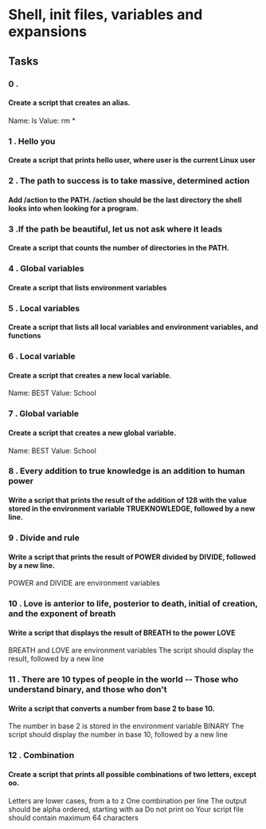 # Shell, init files, variables and expansions

## Tasks

### 0 . <o> 

#### Create a script that creates an alias.
Name: ls
Value: rm *

### 1 . Hello you

#### Create a script that prints hello user, where user is the current Linux user

### 2 . The path to success is to take massive, determined action

#### Add /action to the PATH. /action should be the last directory the shell looks into when looking for a program.

### 3 .If the path be beautiful, let us not ask where it leads

#### Create a script that counts the number of directories in the PATH.

### 4 . Global variables

#### Create a script that lists environment variables

### 5 . Local variables

#### Create a script that lists all local variables and environment variables, and functions

### 6 . Local variable

#### Create a script that creates a new local variable.

Name: BEST
Value: School

### 7 . Global variable

#### Create a script that creates a new global variable.

Name: BEST
Value: School

### 8 . Every addition to true knowledge is an addition to human power

#### Write a script that prints the result of the addition of 128 with the value stored in the environment variable TRUEKNOWLEDGE, followed by a new line.

### 9 . Divide and rule

#### Write a script that prints the result of POWER divided by DIVIDE, followed by a new line.

POWER and DIVIDE are environment variables

### 10 . Love is anterior to life, posterior to death, initial of creation, and the exponent of breath

#### Write a script that displays the result of BREATH to the power LOVE

BREATH and LOVE are environment variables
The script should display the result, followed by a new line

### 11 . There are 10 types of people in the world -- Those who understand binary, and those who don't

#### Write a script that converts a number from base 2 to base 10.

The number in base 2 is stored in the environment variable BINARY
The script should display the number in base 10, followed by a new line

### 12 . Combination

#### Create a script that prints all possible combinations of two letters, except oo.

Letters are lower cases, from a to z
One combination per line
The output should be alpha ordered, starting with aa
Do not print oo
Your script file should contain maximum 64 characters

###
